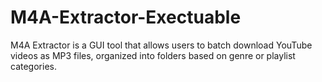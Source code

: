 # M4A-Extractor-Exectuable
M4A Extractor is a GUI tool that allows users to batch download YouTube videos as MP3 files, organized into folders based on genre or playlist categories. 
